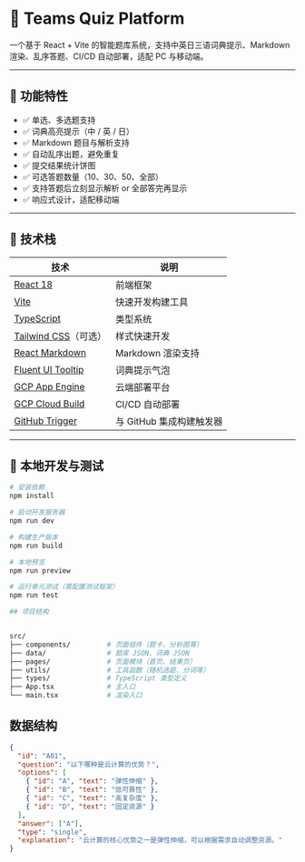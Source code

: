 # 🧠 Teams Quiz Platform

一个基于 React + Vite 的智能题库系统，支持中英日三语词典提示、Markdown 渲染、乱序答题、CI/CD 自动部署，适配 PC 与移动端。

---

## 🚀 功能特性

- ✅ 单选、多选题支持
- ✅ 词典高亮提示（中 / 英 / 日）
- ✅ Markdown 题目与解析支持
- ✅ 自动乱序出题，避免重复
- ✅ 提交结果统计饼图
- ✅ 可选答题数量（10、30、50、全部）
- ✅ 支持答题后立刻显示解析 or 全部答完再显示
- ✅ 响应式设计，适配移动端

---

## 🧱 技术栈

| 技术 | 说明 |
|------|------|
| [React 18](https://reactjs.org/) | 前端框架 |
| [Vite](https://vitejs.dev/) | 快速开发构建工具 |
| [TypeScript](https://www.typescriptlang.org/) | 类型系统 |
| [Tailwind CSS](https://tailwindcss.com/)（可选） | 样式快速开发 |
| [React Markdown](https://github.com/remarkjs/react-markdown) | Markdown 渲染支持 |
| [Fluent UI Tooltip](https://react.fluentui.dev/) | 词典提示气泡 |
| [GCP App Engine](https://cloud.google.com/appengine) | 云端部署平台 |
| [GCP Cloud Build](https://cloud.google.com/build) | CI/CD 自动部署 |
| [GitHub Trigger](https://cloud.google.com/build/docs/automating-builds/github) | 与 GitHub 集成构建触发器 |

---

## 🧪 本地开发与测试

```bash
# 安装依赖
npm install

# 启动开发服务器
npm run dev

# 构建生产版本
npm run build

# 本地预览
npm run preview

# 运行单元测试（需配置测试框架）
npm run test

## 项目结构


src/
├── components/         # 页面组件（题卡、分析图等）
├── data/               # 题库 JSON、词典 JSON
├── pages/              # 页面模块（首页、结果页）
├── utils/              # 工具函数（随机选题、分词等）
├── types/              # TypeScript 类型定义
├── App.tsx             # 主入口
└── main.tsx            # 渲染入口
```

## 数据结构

```json
{
  "id": "A01",
  "question": "以下哪种是云计算的优势？",
  "options": [
    { "id": "A", "text": "弹性伸缩" },
    { "id": "B", "text": "低可靠性" },
    { "id": "C", "text": "高复杂度" },
    { "id": "D", "text": "固定资源" }
  ],
  "answer": ["A"],
  "type": "single",
  "explanation": "云计算的核心优势之一是弹性伸缩，可以根据需求自动调整资源。"
}
```

